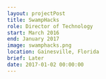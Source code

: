 ```yaml
---
layout: projectPost
title: SwampHacks
role: Director of Technology
start: March 2016
end: January 2017
image: swamphacks.png
location: Gainesville, Florida
brief: Later
date: 2017-01-02 00:00:00
---
```

